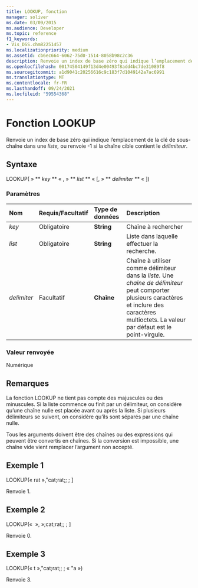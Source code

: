 ```yaml
---
title: LOOKUP, fonction
manager: soliver
ms.date: 03/09/2015
ms.audience: Developer
ms.topic: reference
f1_keywords:
- Vis_DSS.chm82251457
ms.localizationpriority: medium
ms.assetid: cb6ec664-6062-75d0-1514-8058b98c2c36
description: Renvoie un index de base zéro qui indique l’emplacement de la clé de sous-chaîne dans une liste, ou renvoie -1 si la chaîne cible contient le délimiteur.
ms.openlocfilehash: 00174504149f13d4e00493f8add4bc7de31089f8
ms.sourcegitcommit: a1d9041c20256616c9c183f7d1049142a7ac6991
ms.translationtype: MT
ms.contentlocale: fr-FR
ms.lasthandoff: 09/24/2021
ms.locfileid: "59554368"
---
```

# <a name="lookup-function"></a>Fonction LOOKUP

Renvoie un index de base zéro qui indique  l’emplacement de la clé de sous-chaîne dans une _liste,_ ou renvoie -1 si la chaîne cible contient le _délimiteur_.
  
## <a name="syntax"></a>Syntaxe

LOOKUP( » ** *key* ** « , » ** *list* ** « [, » ** *delimiter* ** « ]) 
  
### <a name="parameters"></a>Paramètres

|**Nom**|**Requis/Facultatif**|**Type de données**|**Description**|
|:-----|:-----|:-----|:-----|
| _key_ <br/> |Obligatoire  <br/> |**String** <br/> |Chaîne à rechercher  <br/> |
| _list_ <br/> |Obligatoire  <br/> |**String** <br/> | Liste dans laquelle effectuer la recherche.  <br/> |
| _delimiter_ <br/> |Facultatif  <br/> |**Chaîne** <br/> | Chaîne à utiliser comme délimiteur dans la _liste._ Une  _chaîne de délimiteur_ peut comporter plusieurs caractères et inclure des caractères multioctets. La valeur par défaut est le point-virgule.  <br/> |
   
### <a name="return-value"></a>Valeur renvoyée

Numérique
  
## <a name="remarks"></a>Remarques

La fonction LOOKUP ne tient pas compte des majuscules ou des minuscules. Si la liste commence ou finit par un délimiteur, on considère qu’une chaîne nulle est placée avant ou après la liste. Si plusieurs délimiteurs se suivent, on considère qu’ils sont séparés par une chaîne nulle. 
  
Tous les arguments doivent être des chaînes ou des expressions qui peuvent être convertis en chaînes. Si la conversion est impossible, une chaîne vide vient remplacer l’argument non accepté. 
  
## <a name="example-1"></a>Exemple 1

LOOKUP(« rat »,"cat;rat;; ; ]
  
Renvoie 1.
  
## <a name="example-2"></a>Exemple 2

LOOKUP(«  », »;cat;rat;; ; ]
  
Renvoie 0.
  
## <a name="example-3"></a>Exemple 3

LOOKUP(« t »,"cat;rat;; ; « "a »)
  
Renvoie 3.
  

